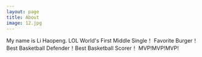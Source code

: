 ```yaml
---
layout: page
title: About
image: 12.jpg
---
```

My name is Li Haopeng. 
LOL World's First Middle Single！
Favorite Burger！
Best Basketball Defender！Best Basketball Scorer！
MVP!MVP!MVP!

